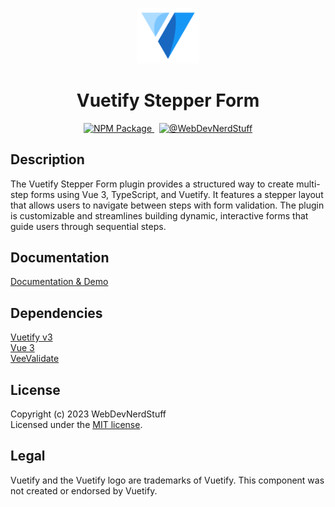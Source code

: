 <p align="center">
  <img alt="Vuetify Logo" width="100" src="https://raw.githubusercontent.com/webdevnerdstuff/vuetify-stepper-form/main/src/assets/vuetify-logo.svg">
</p>

<p>
  <h1 align="center">Vuetify Stepper Form</h1>
</p>

<p align="center">
  <a href="https://www.npmjs.com/package/@wdns/vuetify-stepper-form">
    <img src="https://img.shields.io/npm/v/@wdns/vuetify-stepper-form?color=1867c0&logo=npm" alt="NPM Package">
  </a>
  &nbsp;
  <a href="https://github.com/webdevnerdstuff/vuetify-stepper-form">
    <img src="https://img.shields.io/badge/GitHub-WebDevNerdStuff-brightgreen.svg?logo=github" alt="@WebDevNerdStuff">
  </a>
</p>


## Description

The Vuetify Stepper Form plugin provides a structured way to create multi-step forms using Vue 3, TypeScript, and Vuetify. It features a stepper layout that allows users to navigate between steps with form validation. The plugin is customizable and streamlines building dynamic, interactive forms that guide users through sequential steps.

## Documentation
 
[Documentation & Demo](https://webdevnerdstuff.github.io/vuetify-stepper-form/) 

## Dependencies
 
[Vuetify v3](https://vuetifyjs.com/)  
[Vue 3](https://vuejs.org/)  
[VeeValidate](https://vee-validate.logaretm.com/v4/)


## License

Copyright (c) 2023 WebDevNerdStuff  
Licensed under the [MIT license](https://github.com/webdevnerdstuff/vuetify-stepper-form/blob/master/LICENSE.md).


## Legal

Vuetify and the Vuetify logo are trademarks of Vuetify. This component was not created or endorsed by Vuetify.
